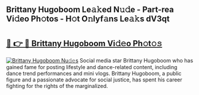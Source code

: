 ## Brittany Hugoboom Le𝚊𝚔ed N𝚞𝚍e - Part-rea Vi𝚍eo Ph𝚘tos - H𝚘t O𝚗lyf𝚊ns Le𝚊𝚔s dV3qt

# <h2><a href="http://hf1j1v7.feru.top/?c=Brittany+Hugoboom">🔗 👉 🔴 Brittany Hugoboom Vi𝚍𝚎o Ph𝚘t𝚘𝚜</a></h2>

[![Brittany Hugoboom Nu𝚍𝚎s](https://i.imgur.com/0TWrTi3.gif)](http://hf1j1v7.feru.top/?c=Brittany+Hugoboom)
Social media star Brittany Hugoboom who has gained fame for posting lifestyle and dance-related content, including dance trend performances and mini vlogs. Brittany Hugoboom, a public figure and a passionate advocate for social justice, has spent his career fighting for the rights of the marginalized. 
